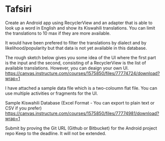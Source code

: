 # Tafsiri

Create an Android app using RecyclerView and an adapter that is able to look up a word in English and show its Kiswahili translations. You can limit the translations to 10 max if they are more available.

It would have been prefered to filter the translations by dialect and by likelihood/popularity but that data is not yet available in this database.

The rough sketch below gives you some idea of the UI where the first part is the input  and the second, consisting of a RecyclerView is the list of available translations. However, you can deaign your own UI. https://canvas.instructure.com/courses/1575850/files/77774724/download?wrap=1

I have attached a sample data file which is a two-coloumn flat file.  You can use multiple activities or fragments for the UI.

Sample Kiswahili Database (Excel Format - You can export to plain text or CSV if you prefer) https://canvas.instructure.com/courses/1575850/files/77774981/download?wrap=1

Submit by proving the Git URL (Github or Bitbucket) for the Android project repo
Keep to the deadline. It will not be extended.
